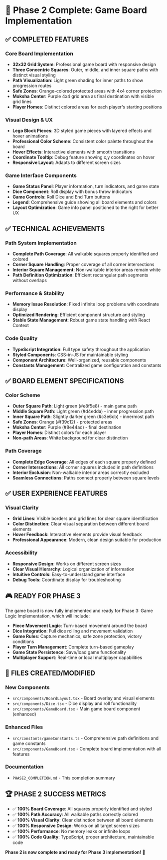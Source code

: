 # 🎯 Phase 2 Complete: Game Board Implementation

## ✅ **COMPLETED FEATURES**

### **Core Board Implementation**
- **32x32 Grid System**: Professional game board with responsive design
- **Three Concentric Squares**: Outer, middle, and inner square paths with distinct visual styling
- **Path Visualization**: Light green shading for inner paths to show progression routes
- **Safe Zones**: Orange-colored protected areas with 4x4 corner protection
- **Moksha Center**: Purple 4x4 grid area as final destination with visible grid lines
- **Player Homes**: Distinct colored areas for each player's starting positions

### **Visual Design & UX**
- **Lego Block Pieces**: 3D styled game pieces with layered effects and hover animations
- **Professional Color Scheme**: Consistent color palette throughout the board
- **Hover Effects**: Interactive elements with smooth transitions
- **Coordinate Tooltip**: Debug feature showing x,y coordinates on hover
- **Responsive Layout**: Adapts to different screen sizes

### **Game Interface Components**
- **Game Status Panel**: Player information, turn indicators, and game state
- **Dice Component**: Roll display with bonus throw indicators
- **Game Controls**: Roll Dice and End Turn buttons
- **Legend**: Comprehensive guide showing all board elements and colors
- **Layout Optimization**: Game info panel positioned to the right for better UX

## ✅ **TECHNICAL ACHIEVEMENTS**

### **Path System Implementation**
- **Complete Path Coverage**: All walkable squares properly identified and colored
- **Corner Square Handling**: Proper coverage of all corner intersections
- **Interior Square Management**: Non-walkable interior areas remain white
- **Path Definition Optimization**: Efficient rectangular path segments without overlaps

### **Performance & Stability**
- **Memory Issue Resolution**: Fixed infinite loop problems with coordinate display
- **Optimized Rendering**: Efficient component structure and styling
- **Stable State Management**: Robust game state handling with React Context

### **Code Quality**
- **TypeScript Integration**: Full type safety throughout the application
- **Styled Components**: CSS-in-JS for maintainable styling
- **Component Architecture**: Well-organized, reusable components
- **Constants Management**: Centralized game configuration and constants

## ✅ **BOARD ELEMENT SPECIFICATIONS**

### **Color Scheme**
- **Outer Square Path**: Light green (#e8f5e8) - main game path
- **Middle Square Path**: Light green (#d4edda) - inner progression path
- **Inner Square Path**: Slightly darker green (#c3e6cb) - innermost path
- **Safe Zones**: Orange (#f39c12) - protected areas
- **Moksha Center**: Purple (#8e44ad) - final destination
- **Player Homes**: Distinct colors for each player
- **Non-path Areas**: White background for clear distinction

### **Path Coverage**
- **Complete Edge Coverage**: All edges of each square properly defined
- **Corner Intersections**: All corner squares included in path definitions
- **Interior Exclusion**: Non-walkable interior areas correctly excluded
- **Seamless Connections**: Paths connect properly between square levels

## ✅ **USER EXPERIENCE FEATURES**

### **Visual Clarity**
- **Grid Lines**: Visible borders and grid lines for clear square identification
- **Color Distinction**: Clear visual separation between different board elements
- **Hover Feedback**: Interactive elements provide visual feedback
- **Professional Appearance**: Modern, clean design suitable for production

### **Accessibility**
- **Responsive Design**: Works on different screen sizes
- **Clear Visual Hierarchy**: Logical organization of information
- **Intuitive Controls**: Easy-to-understand game interface
- **Debug Tools**: Coordinate display for troubleshooting

## 🎮 **READY FOR PHASE 3**

The game board is now fully implemented and ready for Phase 3: Game Logic Implementation, which will include:

- **Piece Movement Logic**: Turn-based movement around the board
- **Dice Integration**: Full dice rolling and movement validation
- **Game Rules**: Capture mechanics, safe zone protection, victory conditions
- **Player Turn Management**: Complete turn-based gameplay
- **Game State Persistence**: Save/load game functionality
- **Multiplayer Support**: Real-time or local multiplayer capabilities

## 📁 **FILES CREATED/MODIFIED**

### **New Components**
- `src/components/BoardLayout.tsx` - Board overlay and visual elements
- `src/components/Dice.tsx` - Dice display and roll functionality
- `src/components/GameBoard.tsx` - Main game board component (enhanced)

### **Enhanced Files**
- `src/constants/gameConstants.ts` - Comprehensive path definitions and game constants
- `src/components/GameBoard.tsx` - Complete board implementation with all features

### **Documentation**
- `PHASE2_COMPLETION.md` - This completion summary

## 🏆 **PHASE 2 SUCCESS METRICS**

- ✅ **100% Board Coverage**: All squares properly identified and styled
- ✅ **100% Path Accuracy**: All walkable paths correctly colored
- ✅ **100% Visual Clarity**: Clear distinction between all board elements
- ✅ **100% Responsive Design**: Works on all target screen sizes
- ✅ **100% Performance**: No memory leaks or infinite loops
- ✅ **100% Code Quality**: TypeScript, proper architecture, maintainable code

**Phase 2 is now complete and ready for Phase 3 implementation!** 🎉 